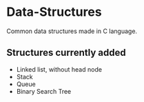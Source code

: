 # Data-Structures
Common data structures made in C language.

## Structures currently added
* Linked list, without head node
* Stack
* Queue
* Binary Search Tree
